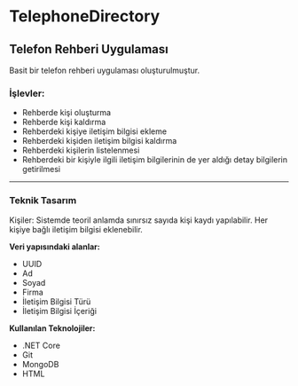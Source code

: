 # TelephoneDirectory
## Telefon Rehberi Uygulaması

Basit bir telefon rehberi uygulaması oluşturulmuştur.

### İşlevler:
* Rehberde kişi oluşturma
* Rehberde kişi kaldırma
* Rehberdeki kişiye iletişim bilgisi ekleme
* Rehberdeki kişiden iletişim bilgisi kaldırma
* Rehberdeki kişilerin listelenmesi
* Rehberdeki bir kişiyle ilgili iletişim bilgilerinin de yer aldığı detay bilgilerin getirilmesi

---

### Teknik Tasarım
Kişiler: Sistemde teoril anlamda sınırsız sayıda kişi kaydı yapılabilir. Her kişiye bağlı iletişim bilgisi eklenebilir.

**Veri yapısındaki alanlar:**
* UUID
* Ad
* Soyad
* Firma
* İletişim Bilgisi Türü
* İletişim Bilgisi İçeriği

**Kullanılan Teknolojiler:**
* .NET Core
* Git
* MongoDB
* HTML
